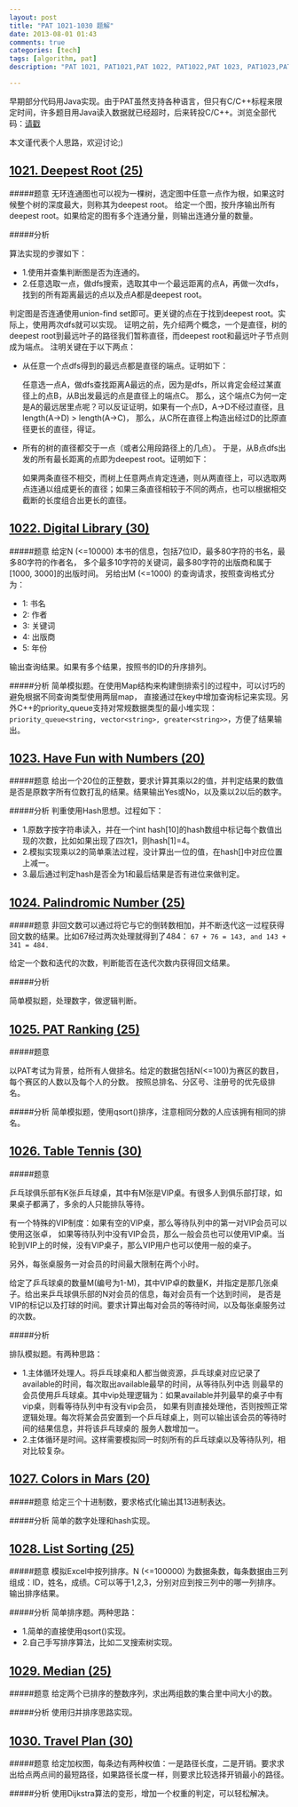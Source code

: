 ```yaml
---
layout: post
title: "PAT 1021-1030 题解"
date: 2013-08-01 01:43
comments: true
categories: [tech]
tags: [algorithm, pat]
description: "PAT 1021, PAT1021,PAT 1022, PAT1022,PAT 1023, PAT1023,PAT 1024, PAT1024,PAT 1025, PAT1025,PAT 1026, PAT1026,PAT 1027, PAT1027,PAT 1028, PAT1028,PAT 1029, PAT1029,PAT 1030, PAT1030, 题解， 解题报告"

---
```


早期部分代码用Java实现。由于PAT虽然支持各种语言，但只有C/C++标程来限定时间，许多题目用Java读入数据就已经超时，后来转投C/C++。浏览全部代码：[请戳](https://github.com/biaobiaoqi/CPractice/tree/master/PAT/advancedlevel)

本文谨代表个人思路，欢迎讨论;)


[1021. Deepest Root (25)](http://pat.zju.edu.cn/contests/pat-a-practise/1021)
---

#####题意
无环连通图也可以视为一棵树，选定图中任意一点作为根，如果这时候整个树的深度最大，则称其为deepest root。
给定一个图，按升序输出所有deepest root。如果给定的图有多个连通分量，则输出连通分量的数量。

#####分析

算法实现的步骤如下：

* 1.使用并查集判断图是否为连通的。
* 2.任意选取一点，做dfs搜索，选取其中一个最远距离的点A，再做一次dfs，找到的所有距离最远的点以及点A都是deepest root。


判定图是否连通使用union-find set即可。更关键的点在于找到deepest root。实际上，使用两次dfs就可以实现。
证明之前，先介绍两个概念，一个是直径，树的deepest root到最远叶子的路径我们暂称直径，而deepest root和最远叶子节点则成为端点。
注明关键在于以下两点：

* 从任意一个点dfs得到的最远点都是直径的端点。证明如下：

    任意选一点A，做dfs查找距离A最远的点，因为是dfs，所以肯定会经过某直径上的点B，从B出发最远的点是直径上的端点C。
    那么，这个端点C为何一定是A的最远居里点呢？可以反证证明，如果有一个点D，A->D不经过直径，且length(A->D) > length(A->C)，
    那么，从C所在直径上构造出经过D的比原直径更长的直径，得证。

* 所有的树的直径都交于一点（或者公用段路径上的几点）。
于是，从B点dfs出发的所有最长距离的点即为deepest root。证明如下：

    如果两条直径不相交，而树上任意两点肯定连通，则从两直径上，可以选取两点连通以组成更长的直径；如果三条直径相较于不同的两点，也可以根据相交截断的长度组合出更长的直径。





[1022. Digital Library (30)](http://pat.zju.edu.cn/contests/pat-a-practise/1022)
---

#####题意
给定N (<=10000) 本书的信息，包括7位ID，最多80字符的书名，最多80字符的作者名，
多个最多10字符的关键词，最多80字符的出版商和属于[1000, 3000]的出版时间。
另给出M (<=1000) 的查询请求，按照查询格式分为：

* 1: 书名
* 2: 作者
* 3: 关键词
* 4: 出版商
* 5: 年份

输出查询结果。如果有多个结果，按照书的ID的升序排列。

#####分析
简单模拟题。在使用Map结构来构建倒排索引的过程中，可以讨巧的避免根据不同查询类型使用两层map，
直接通过在key中增加查询标记来实现。另外C++的priority_queue支持对常规数据类型的最小堆实现：`priority_queue<string, vector<string>, greater<string>>`，方便了结果输出。

<!--more-->

[1023. Have Fun with Numbers (20)](http://pat.zju.edu.cn/contests/pat-a-practise/1023)
---
#####题意
给出一个20位的正整数，要求计算其乘以2的值，并判定结果的数值是否是原数字所有位数打乱的结果。结果输出Yes或No，以及乘以2以后的数字。

#####分析
判重使用Hash思想。过程如下：

* 1.原数字按字符串读入，并在一个int hash[10]的hash数组中标记每个数值出现的次数，比如如果出现了四次1，则hash[1]=4。
* 2.模拟实现乘以2的简单乘法过程，没计算出一位的值，在hash[]中对应位置上减一。
* 3.最后通过判定hash是否全为1和最后结果是否有进位来做判定。



[1024. Palindromic Number (25)](http://pat.zju.edu.cn/contests/pat-a-practise/1024)
---

#####题意
非回文数可以通过将它与它的倒转数相加，并不断迭代这一过程获得回文数的结果。比如67经过两次处理就得到了484：
`67 + 76 = 143, and 143 + 341 = 484.`

给定一个数和迭代的次数，判断能否在迭代次数内获得回文结果。

#####分析

简单模拟题，处理数字，做逻辑判断。

[1025. PAT Ranking (25)](http://pat.zju.edu.cn/contests/pat-a-practise/1025)
---

#####题意

以PAT考试为背景，给所有人做排名。给定的数据包括N(<=100)为赛区的数目，每个赛区的人数以及每个人的分数。
按照总排名、分区号、注册号的优先级排名。

#####分析
简单模拟题，使用qsort()排序，注意相同分数的人应该拥有相同的排名。



[1026. Table Tennis (30)](http://pat.zju.edu.cn/contests/pat-a-practise/1026)
---

#####题意

乒乓球俱乐部有K张乒乓球桌，其中有M张是VIP桌。有很多人到俱乐部打球，如果桌子都满了，多余的人只能排队等待。

有一个特殊的VIP制度：如果有空的VIP桌，那么等待队列中的第一对VIP会员可以使用这张卓，
如果等待队列中没有VIP会员，那么一般会员也可以使用VIP桌。当轮到VIP上的时候，没有VIP桌子，那么VIP用户也可以使用一般的桌子。

另外，每张桌服务一对会员的时间最大限制在两个小时。

给定了乒乓球桌的数量M(编号为1-M)，其中VIP卓的数量K，并指定是那几张桌子。给出来乒乓球俱乐部的N对会员的信息，每对会员有一个达到时间，
是否是VIP的标记以及打球的时间。要求计算出每对会员的等待时间，以及每张桌服务过的次数。

#####分析

排队模拟题。有两种思路：

* 1.主体循环处理人。将乒乓球桌和人都当做资源，乒乓球桌对应记录了available的时间，每次取出available最早的时间，从等待队列中选
则最早的会员使用乒乓球桌。其中vip处理逻辑为：如果available并列最早的桌子中有vip桌，则看等待队列中有没有vip会员，
如果有则直接处理他，否则按照正常逻辑处理。每次将某会员安置到一个乒乓球桌上，则可以输出该会员的等待时间的结果信息，并将该乒乓球桌的
服务人数增加一。
* 2.主体循环是时间。这样需要模拟同一时刻所有的乒乓球桌以及等待队列，相对比较复杂。



[1027. Colors in Mars (20)](http://pat.zju.edu.cn/contests/pat-a-practise/1027)
---
#####题意
给定三个十进制数，要求格式化输出其13进制表达。

#####分析
简单的数字处理和hash实现。

[1028. List Sorting (25)](http://pat.zju.edu.cn/contests/pat-a-practise/1028)
---

#####题意
模拟Excel中按列排序。N (<=100000) 为数据条数，每条数据由三列组成：ID，姓名，成绩。C可以等于1,2,3，分别对应到按三列中的哪一列排序。
输出排序结果。

#####分析
简单排序题。两种思路：

* 1.简单的直接使用qsort()实现。
* 2.自己手写排序算法，比如二叉搜索树实现。

[1029. Median (25)](http://pat.zju.edu.cn/contests/pat-a-practise/1029)
---
#####题意
给定两个已排序的整数序列，求出两组数的集合里中间大小的数。

#####分析
使用归并排序思路实现。


[1030. Travel Plan (30)](http://pat.zju.edu.cn/contests/pat-a-practise/1030)
---
#####题意
给定加权图，每条边有两种权值：一是路径长度，二是开销。要求求出给点两点间的最短路径，如果路径长度一样，则要求比较选择开销最小的路径。

#####分析
使用Dijkstra算法的变形，增加一个权重的判定，可以轻松解决。
